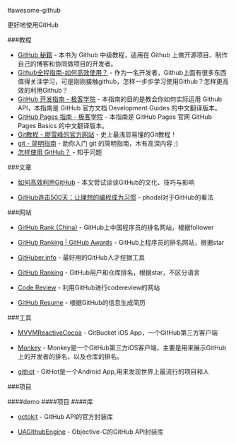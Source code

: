 #awesome-github

更好地使用GitHub

###教程

 * [GitHub 秘籍](https://github.com/tiimgreen/github-cheat-sheet/blob/master/README.zh-cn.md) - 本书为 Github 中级教程，适用在 Github 上做开源项目、制作自己的博客和协同做项目的开发者。
 * [Github全程指南-如何高效使用？](https://github.com/xirong/my-git/blob/master/how-to-use-github.md) - 作为一名开发者，Github上面有很多东西值得关注学习，可是刚刚接触github，怎样一步步学习使用Github？怎样更高效的利用Github？
 * [GitHub 开发指南 - 极客学院](http://wiki.jikexueyuan.com/project/github-developer-guides/) - 本指南的目的是教会你如何实际运用 Github API，本指南是 GitHub 官方文档 Development Guides 的中文翻译版本。
 * [GitHub Pages 指南 - 极客学院](http://wiki.jikexueyuan.com/project/github-pages-basics/) - 本指南是 GitHub Pages 官网 GitHub Pages Basics 的中文翻译版本。
 * [Git教程 - 廖雪峰的官方网站](http://www.liaoxuefeng.com/wiki/0013739516305929606dd18361248578c67b8067c8c017b000) - 史上最浅显易懂的Git教程！
 * [git - 简明指南](http://rogerdudler.github.io/git-guide/index.zh.html) - 助你入门 git 的简明指南，木有高深内容 ;)
 * [怎样使用 GitHub？](https://www.zhihu.com/question/20070065) - 知乎问题


	
###文章
 * [如何高效利用GitHub](http://www.yangzhiping.com/tech/github.html) - 本文尝试谈谈GitHub的文化、技巧与影响

 * [GitHub连击500天：让理想的编程成为习惯](https://www.phodal.com/blog/github-500-program-as-usual/) - phodal对于GitHub的看法

###网站
 * [GitHub Rank (China)](http://githubrank.com/) - GitHub上中国程序员的排名网站，根据follower
 
 * [GitHub Ranking | GitHub Awards](http://github-awards.com/) - GitHub上程序员的排名网站，根据star

 * [GitHuber.info](http://githuber.info/) - 最好用的GitHub人才挖掘工具
  
 * [GitHub Ranking](https://github-ranking.com/) - GitHub用户和仓库排名，根据star，不区分语言
    
 * [Code Review](http://reviewcode.cn/) - 利用GitHub进行codereview的网站
 
    
 * [GitHub Resume](http://resume.github.io/) - 根据GitHub的信息生成简历



###工具
 * [MVVMReactiveCocoa](https://github.com/leichunfeng/MVVMReactiveCocoa) - GitBucket iOS App，一个GitHub第三方客户端


 * [Monkey](https://github.com/coderyi/Monkey) - Monkey是一个GitHub第三方iOS客户端，主要是用来展示GitHub上的开发者的排名，以及仓库的排名。

 * [githot](https://github.com/andyiac/githot) - GitHot是一个Android App,用来发现世界上最流行的项目和人

###项目


####demo
####项目
####库
 * [octokit](https://github.com/octokit) - GitHub API的官方封装库
 
 * [UAGithubEngine](https://github.com/owainhunt/uagithubengine) - Objective-C的GitHub API封装库



